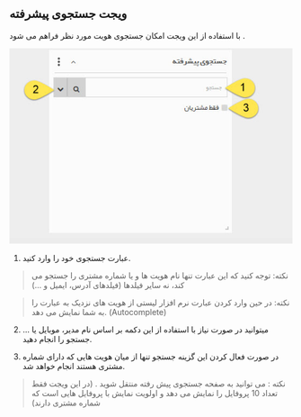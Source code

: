 ﻿## ویجت جستجوی پیشرفته 

 با استفاده از این ویجت امکان جستجوی  هویت مورد نظر فراهم می شود .
 
 ![](Advancedsearch1.jpg)
 
 1. عبارت جستجوی خود را وارد کنید.

 
> نکته: توجه کنید که این عبارت تنها نام هویت ها و یا شماره مشتری را جستجو می کند، نه سایر فیلدها (فیلدهای آدرس، ایمیل و ...)

> نکته: در حین وارد کردن عبارت نرم افزار لیستی از هویت های نزدیک به عبارت را به شما نمایش می دهد. (Autocomplete)


2. میتوانید در صورت نیاز با استفاده از این دکمه بر اساس نام مدیر، موبایل یا ... جستجو را انجام دهید.

3. در صورت فعال کردن این گزینه جستجو تنها از میان هویت هایی که دارای شماره مشتری هستند انجام خواهد شد.

> نکته : می توانید به صفحه جستجوی پیش رفته منتقل شوید . (در این ویجت فقط تعداد 10 پروفایل را نمایش می دهد و اولویت نمایش با پروفایل هایی است که شماره مشتری دارند)


